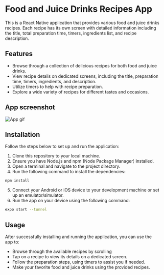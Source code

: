 # Food and Juice Drinks Recipes App

This is a React Native application that provides various food and juice drinks recipes. Each recipe has its own screen with detailed information including the title, total preparation time, timers, ingredients list, and recipe description.

## Features

- Browse through a collection of delicious recipes for both food and juice drinks.
- View recipe details on dedicated screens, including the title, preparation time, timers, ingredients, and description.
- Utilize timers to help with recipe preparation.
- Explore a wide variety of recipes for different tastes and occasions.

## App screenshot

![App gif](/assets/screens/details.png)

## Installation

Follow the steps below to set up and run the application:

1. Clone this repository to your local machine.
2. Ensure you have Node.js and npm (Node Package Manager) installed.
3. Open a terminal and navigate to the project directory.
4. Run the following command to install the dependencies:

```bash
npm install
```
5. Connect your Android or iOS device to your development machine or set up an emulator/simulator.
6. Run the app on your device using the following command:
```bash
expo start --tunnel
```

## Usage

After successfully installing and running the application, you can use the app to:

- Browse through the available recipes by scrolling
- Tap on a recipe to view its details on a dedicated screen.
- Follow the preparation steps, using timers to assist you if needed.
- Make your favorite food and juice drinks using the provided recipes. 

